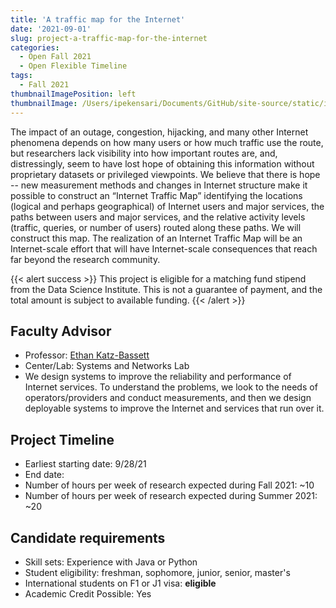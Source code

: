 ```yaml
---
title: 'A traffic map for the Internet'
date: '2021-09-01'
slug: project-a-traffic-map-for-the-internet
categories:
  - Open Fall 2021 
  - Open Flexible Timeline
tags:
  - Fall 2021
thumbnailImagePosition: left
thumbnailImage: /Users/ipekensari/Documents/GitHub/site-source/static/img/construction.png
---
```

The impact of an outage, congestion, hijacking, and many other Internet phenomena depends on how many users or how much traffic use the route, but researchers lack visibility into how important routes are, and, distressingly, seem to have lost hope of obtaining this information without proprietary datasets or privileged viewpoints. We believe that there is hope -- new measurement methods and changes in Internet structure make it possible to construct an “Internet Traffic Map” identifying the locations (logical and perhaps geographical) of Internet users and major services, the paths between users and major services, and the relative activity levels (traffic, queries, or number of users) routed along these paths. We will construct this map. The realization of an Internet Traffic Map will be an Internet-scale effort that will have Internet-scale consequences that reach far beyond the research community.

<!--more-->

{{< alert success >}}
This project is eligible for a matching fund stipend from the Data Science Institute. This is not a guarantee of payment, and the total amount is subject to available funding.
{{< /alert >}}

## Faculty Advisor
+ Professor: [Ethan Katz-Bassett](http://www.columbia.edu/~ebk2141/)
+ Center/Lab: Systems and Networks Lab
+ We design systems to improve the reliability and performance of Internet services. To understand the problems, we look to the needs of operators/providers and conduct measurements, and then we design deployable systems to improve the Internet and services that run over it.

## Project Timeline
+ Earliest starting date: 9/28/21
+ End date: 
+ Number of hours per week of research expected during Fall 2021: ~10
+ Number of hours per week of research expected during Summer 2021: ~20

## Candidate requirements
+ Skill sets: Experience with Java or Python
+ Student eligibility: freshman, sophomore, junior, senior, master's
+ International students on F1 or J1 visa: **eligible**
+ Academic Credit Possible: Yes

